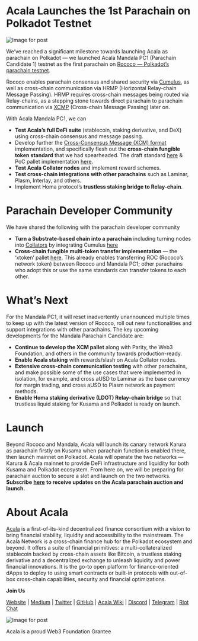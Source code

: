 # Acala Launches the 1st Parachain on Polkadot Testnet

![Image for post](https://miro.medium.com/max/8000/1*IGXwgFXEA7viM8upZgcw2g.jpeg)

We’ve reached a significant milestone towards launching Acala as parachain on Polkadot — we launched Acala Mandala PC1 (Parachain Candidate 1) testnet as the first parachain on [Rococo — Polkadot’s parachain testnet](https://medium.com/polkadot-network/introducing-rococo-polkadots-parachain-testnet-e3e67fc40b56).

Rococo enables parachain consensus and shared security via [Cumulus](https://wiki.polkadot.network/docs/en/build-cumulus), as well as cross-chain communication via HRMP (Horizontal Relay-chain Message Passing). HRMP requires cross-chain messages being routed via Relay-chains, as a stepping stone towards direct parachain to parachain communication via [XCMP](https://wiki.polkadot.network/docs/en/learn-crosschain) (Cross-chain Message Passing) later on.

With Acala Mandala PC1, we can

- **Test Acala’s full DeFi suite** (stablecoin, staking derivative, and DeX) using cross-chain consensus and message passing.
- Develop further the [Cross-Consensus Message (XCM) format](https://github.com/paritytech/xcm-format) implementation, and specifically flesh out the **cross-chain fungible token standard** that we had spearheaded. The draft standard [here](https://github.com/w3f/PSPs/blob/master/PSPs/drafts/psp-3.md) & PoC pallet implementation [here](https://github.com/open-web3-stack/open-runtime-module-library/tree/rococo/xtokens).
- **Test Acala Collator nodes** and implement reward schemes.
- **Test cross-chain integrations** **with other parachains** such as Laminar, Plasm, Interlay, and others.
- Implement Homa protocol’s **trustless staking bridge to Relay-chain**.

# Parachain Developer Community

We have shared the following with the parachain developer community

- **Turn a Substrate-based chain into a parachain** including turning nodes into [Collators](https://wiki.polkadot.network/docs/en/maintain-collator) by integrating Cumulus [here](https://github.com/AcalaNetwork/Acala/pull/362)
- **Cross-chain fungible multi-token transfer implementation** — the ‘xtoken’ pallet [here](https://github.com/open-web3-stack/open-runtime-module-library/tree/rococo/xtokens). This already enables transferring ROC (Rococo’s network token) between Rococo and Mandala PC1; other parachains who adopt this or use the same standards can transfer tokens to each other.

# What’s Next

For the Mandala PC1, it will reset inadvertently unannounced multiple times to keep up with the latest version of Rococo, roll out new functionalities and support integrations with other parachains. The key upcoming developments for the Mandala Parachain Candidate are:

- **Continue to develop the XCM pallet** along with Parity, the Web3 Foundation, and others in the community towards production-ready.
- **Enable Acala staking** with rewards/slash on Acala Collator nodes.
- **Extensive cross-chain communication testing** with other parachains, and make possible some of the use cases that were implemented in isolation, for example, and cross aUSD to Laminar as the base currency for margin trading, and cross aUSD to Plasm network as payment methods.
- **Enable Homa staking derivative (LDOT) Relay-chain bridge** so that trustless liquid staking for Kusama and Polkadot is ready on launch.

# Launch

Beyond Rococo and Mandala, Acala will launch its canary network Karura as parachain firstly on Kusama when parachain function is enabled there, then launch mainnet on Polkadot. Acala will operate the two networks — Karura & Acala mainnet to provide DeFi infrastructure and liquidity for both Kusama and Polkadot ecosystem. From here on, we will be preparing for parachain auction to secure a slot and launch on the two networks. **Subscribe** [**here**](https://share.hsforms.com/1X9RxkXk-R62I0VNbATaDXw4h8qc) **to receive updates on the Acala parachain auction and launch.**

# About Acala

[Acala](http://acala.network/) is a first-of-its-kind decentralized finance consortium with a vision to bring financial stability, liquidity and accessibility to the mainstream. The Acala Network is a cross-chain finance hub for the Polkadot ecosystem and beyond. It offers a suite of financial primitives: a multi-collateralized stablecoin backed by cross-chain assets like Bitcoin, a trustless staking derivative and a decentralized exchange to unleash liquidity and power financial innovations. It is the go-to open platform for finance-oriented dApps to deploy to using smart contracts or built-in protocols with out-of-box cross-chain capabilities, security and financial optimizations.

**Join Us**

[Website](https://acala.network/) | [Medium](https://medium.com/acalanetwork) | [Twitter](https://twitter.com/AcalaNetwork) | [GitHub](https://github.com/AcalaNetwork/Acala) | [Acala Wiki](https://github.com/AcalaNetwork/Acala/wiki) | [Discord](https://discord.gg/vdbFVCH) | [Telegram](https://t.me/acalaofficial) | [Riot Chat](https://riot.im/app/#/room/#acala:matrix.org)

![Image for post](https://miro.medium.com/max/1500/0*YTeYSsHAVjOBCZu8.jpeg)

Acala is a proud Web3 Foundation Grantee
